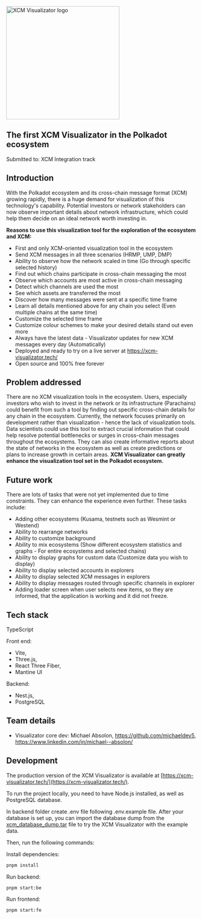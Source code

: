 
<img width="300" alt="XCM Visualizator logo" src="https://github.com/michaeldev5/xcm-visualizator/assets/79721475/ea4b6739-2112-4839-9cc7-2ccf58d68b4f">

## The first XCM Visualizator in the Polkadot ecosystem

Submitted to: XCM Integration track

## Introduction

With the Polkadot ecosystem and its cross-chain message format (XCM) growing rapidly, there is a huge demand for visualization of this technology's capability.
Potential investors or network stakeholders can now observe important details about network infrastructure, which could help them decide on an ideal network worth investing in.

**Reasons to use this visualization tool for the exploration of the ecosystem and XCM:**

- First and only XCM-oriented visualization tool in the ecosystem
- Send XCM messages in all three scenarios (HRMP, UMP, DMP)
- Ability to observe how the network scaled in time (Go through specific selected history)
- Find out which chains participate in cross-chain messaging the most
- Observe which accounts are most active in cross-chain messaging
- Detect which channels are used the most
- See which assets are transferred the most
- Discover how many messages were sent at a specific time frame
- Learn all details mentioned above for any chain you select (Even multiple chains at the same time)
- Customize the selected time frame
- Customize colour schemes to make your desired details stand out even more
- Always have the latest data - Visualizator updates for new XCM messages every day (Automatically)
- Deployed and ready to try on a live server at https://xcm-visualizator.tech/
- Open source and 100% free forever

## Problem addressed

There are no XCM visualization tools in the ecosystem. Users, especially investors who wish to invest in the network or its infrastructure (Parachains) could benefit from such a tool by finding out specific cross-chain details for any chain in the ecosystem. Currently, the network focuses primarily on development rather than visualization - hence the lack of visualization tools. Data scientists could use this tool to extract crucial information that could help resolve potential bottlenecks or surges in cross-chain messages throughout the ecosystems. They can also create informative reports about the state of networks in the ecosystem as well as create predictions or plans to increase growth in certain areas. **XCM Visualizator can greatly enhance the visualization tool set in the Polkadot ecosystem.**

## Future work

There are lots of tasks that were not yet implemented due to time constraints. They can enhance the experience even further.
These tasks include:

- Adding other ecosystems (Kusama, testnets such as Wesmint or Westend)
- Ability to rearrange networks
- Ability to customize background
- Ability to mix ecosystems (Show different ecosystem statistics and graphs - For entire ecosystems and selected chains)
- Ability to display graphs for custom data (Customize data you wish to display)
- Ability to display selected accounts in explorers
- Ability to display selected XCM messages in explorers
- Ability to display messages routed through specific channels in explorer
- Adding loader screen when user selects new items, so they are informed, that the application is working and it did not freeze.

## Tech stack

TypeScript

Front end:

- Vite,
- Three.js,
- React Three Fiber,
- Mantine UI

Backend:

- Nest.js,
- PostgreSQL

## Team details

- Visualizator core dev: Michael Absolon, https://github.com/michaeldev5, https://www.linkedin.com/in/michael--absolon/

## Development

The production version of the XCM Visualizator is available at [https://xcm-visualizator.tech/](https://xcm-visualizator.tech/).

To run the project locally, you need to have Node.js installed, as well as PostgreSQL database.

In backend folder create .env file following .env.example file. After your database is set up, you can import the database dump from the [xcm_database_dump.tar](https://drive.google.com/file/d/1mBYi9zh8iuEWtQtcZdg-sgGtRwJFRLje/view?usp=sharing) file to try the XCM Visualizator with the example data.

Then, run the following commands:

Install dependencies:

```bash
pnpm install
```

Run backend:

```bash
pnpm start:be
```

Run frontend:

```bash
pnpm start:fe
```
